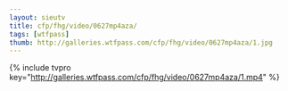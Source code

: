 ```yaml
--- 
layout: sieutv
title: cfp/fhg/video/0627mp4aza/
tags: [wtfpass]
thumb: http://galleries.wtfpass.com/cfp/fhg/video/0627mp4aza/1.jpg
---
```

{% include tvpro key="http://galleries.wtfpass.com/cfp/fhg/video/0627mp4aza/1.mp4" %} 
